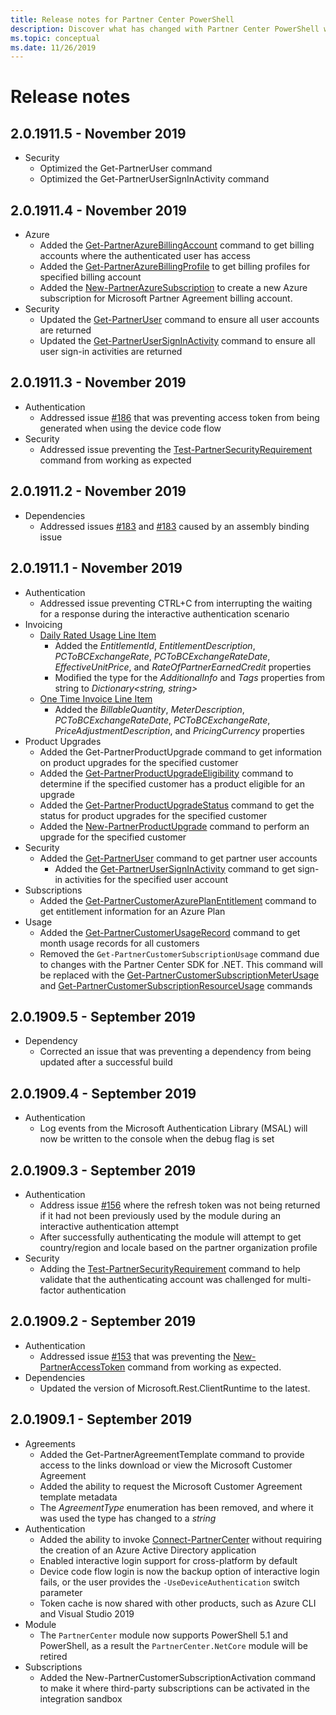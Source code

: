 ```yaml
---
title: Release notes for Partner Center PowerShell
description: Discover what has changed with Partner Center PowerShell with each release.
ms.topic: conceptual
ms.date: 11/26/2019
---
```


# Release notes

## 2.0.1911.5 - November 2019

* Security
  * Optimized the Get-PartnerUser command
  * Optimized the Get-PartnerUserSignInActivity command

## 2.0.1911.4 - November 2019

* Azure
  * Added the [Get-PartnerAzureBillingAccount](/powershell/module/partnercenter/get-partnerazurebillingaccount) command to get billing accounts where the authenticated user has access
  * Added the [Get-PartnerAzureBillingProfile](/powershell/module/partnercenter/get-partnerazurebillingprofile) to get billing profiles for specified billing account
  * Added the [New-PartnerAzureSubscription](/powershell/module/partnercenter/new-partnerazuresubscription) to create a new Azure subscription for Microsoft Partner Agreement billing account.
* Security
  * Updated the [Get-PartnerUser](/powershell/module/partnercenter/Get-PartnerUser) command to ensure all user accounts are returned
  * Updated the [Get-PartnerUserSignInActivity](/powershell/module/partnercenter/Get-PartnerUserSignInActivity) command to ensure all user sign-in activities are returned

## 2.0.1911.3 - November 2019

* Authentication
  * Addressed issue [#186](https://github.com/microsoft/Partner-Center-PowerShell/issues/186) that was preventing access token from being generated when using the device code flow
* Security
  * Addressed issue preventing the [Test-PartnerSecurityRequirement](/powershell/module/partnercenter/test-partnersecurityrequirement) command from working as expected

## 2.0.1911.2 - November 2019

* Dependencies
  * Addressed issues [#183](https://github.com/microsoft/Partner-Center-PowerShell/issues/181) and [#183](https://github.com/microsoft/Partner-Center-PowerShell/issues/183) caused by an assembly binding issue

## 2.0.1911.1 - November 2019

* Authentication
  * Addressed issue preventing CTRL+C from interrupting the waiting for a response during the interactive authentication scenario
* Invoicing
  * [Daily Rated Usage Line Item](https://github.com/microsoft/Partner-Center-PowerShell/blob/master/src/PowerShell/Models/Invoices/PSDailyRatedUsageLineItem.cs)
    * Added the *EntitlementId*, *EntitlementDescription*, *PCToBCExchangeRate*, *PCToBCExchangeRateDate*, *EffectiveUnitPrice*, and *RateOfPartnerEarnedCredit* properties
    * Modified the type for the *AdditionalInfo* and *Tags* properties from string to *Dictionary<string, string>*
  * [One Time Invoice Line Item](https://github.com/microsoft/Partner-Center-PowerShell/blob/master/src/PowerShell/Models/Invoices/PSOneTimeInvoiceLineItem.cs)
    * Added the *BillableQuantity*, *MeterDescription*, *PCToBCExchangeRateDate*, *PCToBCExchangeRate*, *PriceAdjustmentDescription*, and *PricingCurrency* properties
* Product Upgrades
  * Added the Get-PartnerProductUpgrade command to get information on product upgrades for the specified customer
  * Added the [Get-PartnerProductUpgradeEligibility](/powershell/module/partnercenter/Get-PartnerProductUpgradeEligibility) command to determine if the specified customer has a product eligible for an upgrade
  * Added the [Get-PartnerProductUpgradeStatus](/powershell/module/partnercenter/Get-PartnerProductUpgradeStatus) command to get the status for product upgrades for the specified customer
  * Added the [New-PartnerProductUpgrade](/powershell/module/partnercenter/New-PartnerProductUpgrade) command to perform an upgrade for the specified customer
* Security
  * Added the [Get-PartnerUser](/powershell/module/partnercenter/Get-PartnerUser) command to get partner user accounts
    * Added the [Get-PartnerUserSignInActivity](/powershell/module/partnercenter/Get-PartnerUserSignInActivity) command to get sign-in activities for the specified user account
* Subscriptions
  * Added the [Get-PartnerCustomerAzurePlanEntitlement](/powershell/module/partnercenter/Get-PartnerCustomerAzurePlanEntitlement) command to get entitlement information for an Azure Plan
* Usage
  * Added the [Get-PartnerCustomerUsageRecord](/powershell/module/partnercenter/Get-PartnerCustomerUsageRecord) command to get month usage records for all customers
  * Removed the `Get-PartnerCustomerSubscriptionUsage` command due to changes with the Partner Center SDK for .NET. This command will be replaced with the [Get-PartnerCustomerSubscriptionMeterUsage](/powershell/module/partnercenter/Get-PartnerCustomerSubscriptionMeterUsage) and [Get-PartnerCustomerSubscriptionResourceUsage](/powershell/module/partnercenter/Get-PartnerCustomerSubscriptionResourceUsage) commands

## 2.0.1909.5 - September 2019

* Dependency
  * Corrected an issue that was preventing a dependency from being updated after a successful build

## 2.0.1909.4 - September 2019

* Authentication
  * Log events from the Microsoft Authentication Library (MSAL) will now be written to the console when the debug flag is set

## 2.0.1909.3 - September 2019

* Authentication
  * Address issue [#156](https://github.com/microsoft/Partner-Center-PowerShell/issues/156) where the refresh token was not being returned if it had not been previously used by the module during an interactive authentication attempt
  * After successfully authenticating the module will attempt to get country/region and locale based on the partner organization profile
* Security
  * Adding the [Test-PartnerSecurityRequirement](/powershell/module/partnercenter/Test-PartnerSecurityRequirement) command to help validate that the authenticating account was challenged for multi-factor authentication

## 2.0.1909.2 - September 2019

* Authentication
  * Addressed issue [#153](https://github.com/microsoft/Partner-Center-PowerShell/issues/153) that was preventing the [New-PartnerAccessToken](/powershell/module/partnercenter/New-PartnerAccessToken) command from working as expected.
* Dependencies
  * Updated the version of Microsoft.Rest.ClientRuntime to the latest.

## 2.0.1909.1 - September 2019

* Agreements
  * Added the Get-PartnerAgreementTemplate command to provide access to the links download or view the Microsoft Customer Agreement
  * Added the ability to request the Microsoft Customer Agreement template metadata
  * The *AgreementType* enumeration has been removed, and where it was used the type has changed to a *string*
* Authentication
  * Added the ability to invoke [Connect-PartnerCenter](/powershell/module/partnercenter/Connect-PartnerCenter) without requiring the creation of an Azure Active Directory application
  * Enabled interactive login support for cross-platform by default
  * Device code flow login is now the backup option of interactive login fails, or the user provides the `-UseDeviceAuthentication` switch parameter
  * Token cache is now shared with other products, such as Azure CLI and Visual Studio 2019
* Module
  * The `PartnerCenter` module now supports PowerShell 5.1 and PowerShell, as a result the `PartnerCenter.NetCore` module will be retired
* Subscriptions
  * Added the New-PartnerCustomerSubscriptionActivation command to make it where third-party subscriptions can be activated in the integration sandbox
